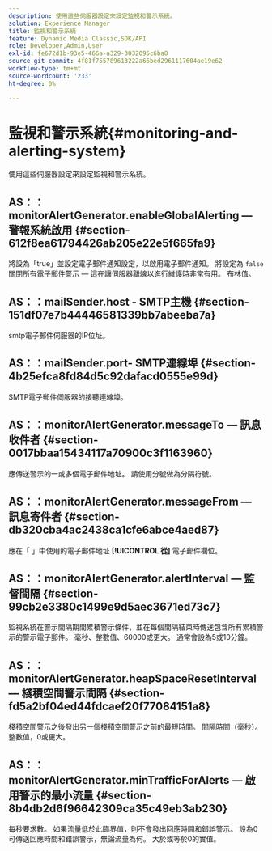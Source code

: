 ```yaml
---
description: 使用這些伺服器設定來設定監視和警示系統。
solution: Experience Manager
title: 監視和警示系統
feature: Dynamic Media Classic,SDK/API
role: Developer,Admin,User
exl-id: fe672d1b-93e5-466a-a329-3032095c6ba8
source-git-commit: 4f81f755789613222a66bed2961117604ae19e62
workflow-type: tm+mt
source-wordcount: '233'
ht-degree: 0%

---
```


# 監視和警示系統{#monitoring-and-alerting-system}

使用這些伺服器設定來設定監視和警示系統。

## AS：：monitorAlertGenerator.enableGlobalAlerting — 警報系統啟用 {#section-612f8ea61794426ab205e22e5f665fa9}

將設為「true」並設定電子郵件通知設定，以啟用電子郵件通知。 將設定為 `false` 關閉所有電子郵件警示 — 這在讓伺服器離線以進行維護時非常有用。 布林值。

## AS：：mailSender.host - SMTP主機 {#section-151df07e7b44446581339bb7abeeba7a}

smtp電子郵件伺服器的IP位址。

## AS：：mailSender.port- SMTP連線埠 {#section-4b25efca8fd84d5c92dafacd0555e99d}

SMTP電子郵件伺服器的接聽連線埠。

## AS：：monitorAlertGenerator.messageTo — 訊息收件者 {#section-0017bbaa15434117a70900c3f1163960}

應傳送警示的一或多個電子郵件地址。 請使用分號做為分隔符號。

## AS：：monitorAlertGenerator.messageFrom — 訊息寄件者 {#section-db320cba4ac2438ca1cfe6abce4aed87}

應在「 」中使用的電子郵件地址 **[!UICONTROL 從]** 電子郵件欄位。

## AS：：monitorAlertGenerator.alertInterval — 監督間隔 {#section-99cb2e3380c1499e9d5aec3671ed73c7}

監視系統在警示間隔期間累積警示條件，並在每個間隔結束時傳送包含所有累積警示的警示電子郵件。 毫秒、整數值、60000或更大。 通常會設為5或10分鐘。

## AS：：monitorAlertGenerator.heapSpaceResetInterval — 棧積空間警示間隔 {#section-fd5a2bf04ed44fdcaef20f77084151a8}

棧積空間警示之後發出另一個棧積空間警示之前的最短時間。 間隔時間（毫秒）。 整數值，0或更大。

## AS：：monitorAlertGenerator.minTrafficForAlerts — 啟用警示的最小流量 {#section-8b4db2d6f96642309ca35c49eb3ab230}

每秒要求數。 如果流量低於此臨界值，則不會發出回應時間和錯誤警示。 設為0可傳送回應時間和錯誤警示，無論流量為何。 大於或等於0的實值。
